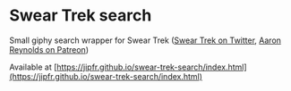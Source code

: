 # Swear Trek search

Small giphy search wrapper for Swear Trek ([Swear Trek on Twitter](https://twitter.com/swear_trek), [Aaron Reynolds
 on Patreon](https://twitter.com/swear_trek))

Available at [https://jipfr.github.io/swear-trek-search/index.html](https://jipfr.github.io/swear-trek-search/index.html)
